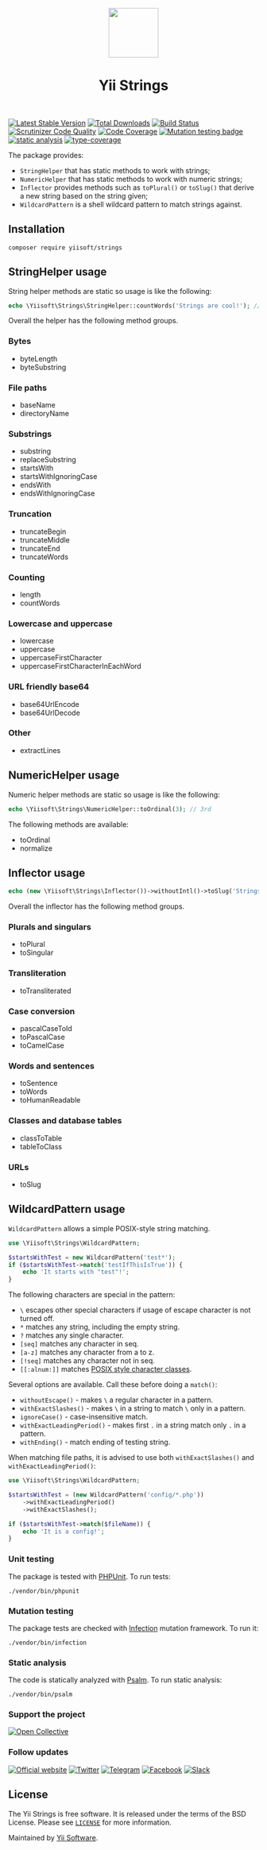 <p align="center">
    <a href="https://github.com/yiisoft" target="_blank">
        <img src="https://avatars0.githubusercontent.com/u/993323" height="100px">
    </a>
    <h1 align="center">Yii Strings</h1>
    <br>
</p>

[![Latest Stable Version](https://poser.pugx.org/yiisoft/strings/v/stable.png)](https://packagist.org/packages/yiisoft/strings)
[![Total Downloads](https://poser.pugx.org/yiisoft/strings/downloads.png)](https://packagist.org/packages/yiisoft/strings)
[![Build Status](https://github.com/yiisoft/strings/workflows/build/badge.svg)](https://github.com/yiisoft/strings/actions)
[![Scrutinizer Code Quality](https://scrutinizer-ci.com/g/yiisoft/strings/badges/quality-score.png?b=master)](https://scrutinizer-ci.com/g/yiisoft/strings/?branch=master)
[![Code Coverage](https://scrutinizer-ci.com/g/yiisoft/strings/badges/coverage.png?b=master)](https://scrutinizer-ci.com/g/yiisoft/strings/?branch=master)
[![Mutation testing badge](https://img.shields.io/endpoint?style=flat&url=https%3A%2F%2Fbadge-api.stryker-mutator.io%2Fgithub.com%2Fyiisoft%2Fstrings%2Fmaster)](https://dashboard.stryker-mutator.io/reports/github.com/yiisoft/strings/master)
[![static analysis](https://github.com/yiisoft/strings/workflows/static%20analysis/badge.svg)](https://github.com/yiisoft/strings/actions?query=workflow%3A%22static+analysis%22)
[![type-coverage](https://shepherd.dev/github/yiisoft/strings/coverage.svg)](https://shepherd.dev/github/yiisoft/strings)

The package provides:

- `StringHelper` that has static methods to work with strings;
- `NumericHelper` that has static methods to work with numeric strings;
- `Inflector` provides methods such as `toPlural()` or `toSlug()` that derive a new string based on the string given;
- `WildcardPattern` is a shell wildcard pattern to match strings against.

## Installation

```
composer require yiisoft/strings
```

## StringHelper usage

String helper methods are static so usage is like the following:

```php
echo \Yiisoft\Strings\StringHelper::countWords('Strings are cool!'); // 3
```

Overall the helper has the following method groups.

### Bytes

- byteLength
- byteSubstring

### File paths

- baseName
- directoryName

### Substrings

- substring
- replaceSubstring
- startsWith
- startsWithIgnoringCase
- endsWith
- endsWithIgnoringCase

### Truncation

- truncateBegin
- truncateMiddle
- truncateEnd
- truncateWords

### Counting

- length
- countWords

### Lowercase and uppercase

- lowercase
- uppercase
- uppercaseFirstCharacter
- uppercaseFirstCharacterInEachWord

### URL friendly base64

- base64UrlEncode
- base64UrlDecode

### Other

- extractLines

## NumericHelper usage

Numeric helper methods are static so usage is like the following:

```php
echo \Yiisoft\Strings\NumericHelper::toOrdinal(3); // 3rd
```

The following methods are available:

- toOrdinal
- normalize

## Inflector usage

```php
echo (new \Yiisoft\Strings\Inflector())->withoutIntl()->toSlug('Strings are cool!'); // strings-are-cool
```

Overall the inflector has the following method groups.

### Plurals and singulars

- toPlural
- toSingular

### Transliteration

- toTransliterated

### Case conversion

- pascalCaseToId
- toPascalCase
- toCamelCase

### Words and sentences

- toSentence
- toWords
- toHumanReadable

### Classes and database tables

- classToTable
- tableToClass

### URLs

- toSlug

## WildcardPattern usage

`WildcardPattern` allows a simple POSIX-style string matching. 

```php
use \Yiisoft\Strings\WildcardPattern;

$startsWithTest = new WildcardPattern('test*');
if ($startsWithTest->match('testIfThisIsTrue')) {
    echo 'It starts with "test"!';
}
```

The following characters are special in the pattern:

- `\` escapes other special characters if usage of escape character is not turned off.
- `*` matches any string, including the empty string.
- `?` matches any single character.
- `[seq]` matches any character in seq.
- `[a-z]` matches any character from a to z.
- `[!seq]` matches any character not in seq.
- `[[:alnum:]]` matches [POSIX style character classes](https://www.php.net/manual/en/regexp.reference.character-classes.php).

Several options are available. Call these before doing a `match()`:

- `withoutEscape()` - makes `\` a regular character in a pattern.
- `withExactSlashes()` - makes `\` in a string to match `\` only in a pattern. 
- `ignoreCase()` - case-insensitive match.
- `withExactLeadingPeriod()` - makes first `.` in a string match only `.` in a pattern.
- `withEnding()` - match ending of testing string.

When matching file paths, it is advised to use both `withExactSlashes()` and `withExactLeadingPeriod()`:

```php
use \Yiisoft\Strings\WildcardPattern;

$startsWithTest = (new WildcardPattern('config/*.php'))
    ->withExactLeadingPeriod()
    ->withExactSlashes();

if ($startsWithTest->match($fileName)) {
    echo 'It is a config!';
}
```

### Unit testing

The package is tested with [PHPUnit](https://phpunit.de/). To run tests:

```shell
./vendor/bin/phpunit
```

### Mutation testing

The package tests are checked with [Infection](https://infection.github.io/) mutation framework. To run it:

```shell
./vendor/bin/infection
```

### Static analysis

The code is statically analyzed with [Psalm](https://psalm.dev/). To run static analysis:

```shell
./vendor/bin/psalm
```

### Support the project

[![Open Collective](https://img.shields.io/badge/Open%20Collective-sponsor-7eadf1?logo=open%20collective&logoColor=7eadf1&labelColor=555555)](https://opencollective.com/yiisoft)

### Follow updates

[![Official website](https://img.shields.io/badge/Powered_by-Yii_Framework-green.svg?style=flat)](https://www.yiiframework.com/)
[![Twitter](https://img.shields.io/badge/twitter-follow-1DA1F2?logo=twitter&logoColor=1DA1F2&labelColor=555555?style=flat)](https://twitter.com/yiiframework)
[![Telegram](https://img.shields.io/badge/telegram-join-1DA1F2?style=flat&logo=telegram)](https://t.me/yii3en)
[![Facebook](https://img.shields.io/badge/facebook-join-1DA1F2?style=flat&logo=facebook&logoColor=ffffff)](https://www.facebook.com/groups/yiitalk)
[![Slack](https://img.shields.io/badge/slack-join-1DA1F2?style=flat&logo=slack)](https://yiiframework.com/go/slack)

## License

The Yii Strings is free software. It is released under the terms of the BSD License.
Please see [`LICENSE`](./LICENSE.md) for more information.

Maintained by [Yii Software](https://www.yiiframework.com/).
